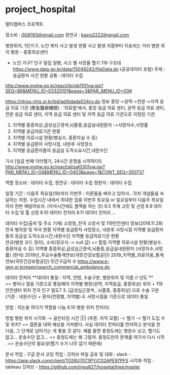 # project_hospital
멀티캠퍼스 프로젝트 

 
정소비 : j508193@gmail.com
정연규 : kazio2222@gmail.com 
 
병원위치, 1인가구, 노인 복지
사고 발생 현황
사고 발생 지점부터 이송되는 거리
병원 위치
병원 - 중증외상센터
+ 노인 가구?
인구 밀집
질병, 사고 별 사망율
헬기
119 구조대
https://www.data.go.kr/data/15048242/fileData.do (공공데이터 포털)
주제 : 응급환자 사건 현황
공통 : 데이터 수집
 
http://www.mohw.go.kr/react/jb/sjb1101vw.jsp?SEQ=86&MENU_ID=03320101&page=3&PAR_MENU_ID=03# 
 
 
https://nhiss.nhis.or.kr/bd/ad/bdada024cv.do 
정보
중앙->권역->전문->지역
응급 의료 기관 (應急醫療機關) : ‘의료법’에서, 중앙 응급 의료 센터, 권역 응급 의료 센터, 전문 응급 의료 센터, 지역 응급 의료 센터 및 지역 응급 의료 기관으로 지정된 기관.
 
1. 지역별 중증외상,급성심근경색,뇌졸중,응급실내원환자 ->사망자수,사망률
2. 지역별 응급의료기관 현황
3. 지역별 의료시설 현황(병실수, 중환자실 수 등)
4. 지역별 응급환자 사망시점, 내원후 사망장소
5. 지역별 응급환자들의 응급실 도착소요시간,내원수단
 
 
 
기사
[일곱 번째 닥터헬기, 24시간 운항을 시작하다!] http://www.mohw.go.kr/react/al/sal0301vw.jsp?PAR_MENU_ID=04&MENU_ID=0403&page=1&CONT_SEQ=350737 
 
 
 
역할
정소비 : 데이터 수집, 
정연규 : 데이터 수집
정현석 : 데이터 수집
 
 
 
일정
기간 : 다음주 목요일(19)까지
이번주 : 이론들을 배우고 있어서.. 각자 개념들을 숙달하는 차원. 수업시간 내에서 최대한 집중 
이번주 토요일 or 일요일부터 다음주 목요일까지 한번 매달려보자. (저녁시간에도 플젝을 하는 것)
8.5 주제 고민 및 선정 
8.9 데이터 수집 및 툴 선정
8.10 데이터 전처리
8.11 데이터 전처리 
… 
 
 
데이터 수집(출처 및 주소 기재)
소방청_전국 소방서 및 119안전센터 정보(2018.11.28)
전국 병의원 및 약국 현황
지역별 응급환자 사망장소, 내원후 사망시점
지역별 응급환자들의 응급실 도착소요시간,내원수단
지역별 응급의료기관 현황 	
연규(병원 코드 정리), 소비(정규식 -> null 값) => 합침
지역별 의료시설 현황(병실수, 중환자실 수 등)
지역별 중증외상,급성심근경색,뇌졸중,응급실내원환자 (사망자수,사망률) (현석)
2019년_주요수술통계연보(국민건강보험공단)
2019_지역별_의료이용_통계연보(국민건강보험공단)
민간구급차 수 https://www.e-gen.or.kr/egen/search_commercial_ambulance.do 
 
 
 
데이터 전처리 
**데이터 통일 : 지역, 연령, 수술구분, 병원위치 및 이름 // 년도 **  
=> 행이나 열을 기준으로 통일해야
지역별 병원(권역, 지역응급, 중증외상) 위치 + 119안전센터 위치
전국 인구 밀도?
3.   [급성심근경색 , 뇌졸증, 중증외상] 으로 수술 구분 (기준 : 내원수단) + 환자(연령별, 지역별)
4.  사망시점을 기준으로 데이터 통일
 
방법 : 의논을 하다가 역할을 나눔 
8.10 병원 위치 전처리(
 
 
 
 
 
방법
병원 위치 시각화 -> 골든타임 시간    |||| (추론. 아직 모름)  -> 헬기 -> 헬기 도입 수 및 위치?
=> 결론을 대략 예상을 가져봤다. 사실 데이터 전처리를 먼저하고 분석을 한 다음, 그 단계로 넘어가는 게 좋을 것 같다. 예를 들면 충청도에는 병원수 낮고, 헬기도 없고… 운송수단 없고...  => 충청도에는 왜 그럴까. 충청도만의 문제를 여기서 다시 시작
.
=> 운송수단의 필요성(헬기 수가 너무 없기 때문에)
 
 
문서 작업 : 구글 문서
코딩 작업 : 깃허브
파일 공유 및 대화 : slack - https://app.slack.com/client/T026U7073PY/C02APE97PFS
시각화 작업 : tableau
깃허브 - https://github.com/ingu627/hospital/tree/master

